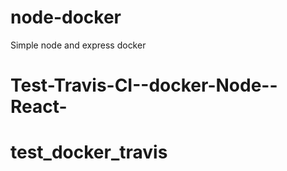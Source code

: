 # node-docker
Simple node and express docker 
# Test-Travis-CI--docker-Node--React-
# test_docker_travis
